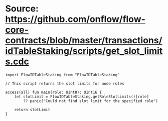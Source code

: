 # Source: https://github.com/onflow/flow-core-contracts/blob/master/transactions/idTableStaking/scripts/get_slot_limits.cdc

```
import FlowIDTableStaking from "FlowIDTableStaking"

// This script returns the slot limits for node roles

access(all) fun main(role: UInt8): UInt16 {
    let slotLimit = FlowIDTableStaking.getRoleSlotLimits()[role]
        ?? panic("Could not find slot limit for the specified role")

    return slotLimit
}
```